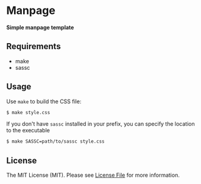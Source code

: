 # Manpage

**Simple manpage template**


## Requirements

- make
- sassc


## Usage

Use `make` to build the CSS file:

``` bash
$ make style.css
```

If you don't have `sassc` installed in your prefix, you can specify the location to the executable

``` bash
$ make SASSC=path/to/sassc style.css
```


## License

The MIT License (MIT). Please see [License File](LICENSE) for more information.
